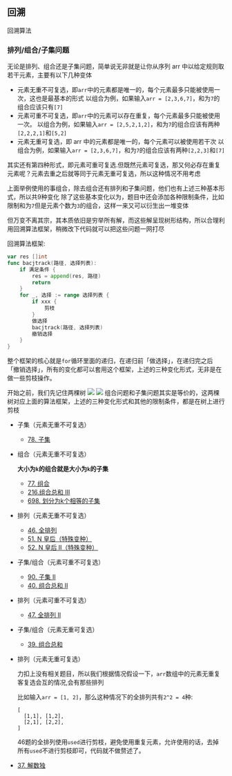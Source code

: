 ## 回溯

回溯算法

### 排列/组合/子集问题
无论是排列、组合还是子集问题，简单说无非就是让你从序列 arr 中以给定规则取若干元素，主要有以下几种变体

- 元素无重不可复选，即`arr`中的元素都是唯一的，每个元素最多只能被使用一次，这也是最基本的形式
  以组合为例，如果输入`arr = [2,3,6,7]`，和为`7`的组合应该只有`[7]`
- 元素可重不可复选，即`arr`中的元素可以存在重复，每个元素最多只能被使用一次。
  以组合为例，如果输入`arr = [2,5,2,1,2]`，和为`7`的组合应该有两种`[2,2,2,1]`和`[5,2]`
- 元素无重可复选，即 arr 中的元素都是唯一的，每个元素可以被使用若干次
  以组合为例，如果输入`arr = [2,3,6,7]`，和为`7`的组合应该有两种`[2,2,3]`和`[7]`

其实还有第四种形式，即元素可重可复选.但既然元素可复选，那又何必存在重复元素呢？元素去重之后就等同于元素无重可复选，所以这种情况不用考虑

上面举例使用的事组合，除去组合还有排列和子集问题，他们也有上述三种基本形式，所以共9种变化
除了这些基本变化以为，题目中还会添加各种限制条件，比如限制和为`7`但是元素个数为`3`的组合，这样一来又可以衍生出一堆变体

但万变不离其宗，其本质依旧是穷举所有解，而这些解呈现树形结构，所以合理利用回溯算法框架，稍微改下代码就可以把这些问题一网打尽

回溯算法框架:
```go
var res []int
func bacjtrack(路径, 选择列表):
    if 满足条件 {
        res = append(res, 路径)
        return
    }
    for _, 选择 := range 选择列表 {
        if xxx {
            剪枝			
        }
        做选择
        bacjtrack(路径, 选择列表)
        撤销选择	
    }
}
```
整个框架的核心就是`for`循环里面的递归，在递归前「做选择」，在递归完之后「撤销选择」，所有的变化都可以套用这个框架，上述的三种变化形式，无非是在做一些剪枝操作。

开始之前，我们先记住两棵树
![](https://labuladong.github.io/algo/images/%e6%8e%92%e5%88%97%e7%bb%84%e5%90%88/1.jpeg)
![](https://labuladong.github.io/algo/images/%e6%8e%92%e5%88%97%e7%bb%84%e5%90%88/2.jpeg)
组合问题和子集问题其实是等价的，这两棵树对应上面的算法框架，上述的三种变化形式和其他的限制条件，都是在树上进行剪枝

- 子集（元素无重不可复选）
  - [78. 子集](https://github.com/gooohlan/leetcode/blob/master/Backtrack/78.go)
- 组合（元素无重不可复选）

  **大小为`k`的组合就是大小为`k`的子集**
  - [77. 组合](https://github.com/gooohlan/leetcode/blob/master/Backtrack/77.go)
  - [216.组合总和 III](https://github.com/gooohlan/leetcode/blob/master/Backtrack/216.go)
  - [698. 划分为k个相等的子集](https://github.com/gooohlan/leetcode/blob/master/Backtrack/698.go)
- 排列（元素无重不可复选）
  - [46. 全排列](https://github.com/gooohlan/leetcode/blob/master/Backtrack/46.go)
  - [51. N 皇后（特殊变种）](https://github.com/gooohlan/leetcode/blob/master/Backtrack/51.go)
  - [52. N 皇后 II（特殊变种）](https://github.com/gooohlan/leetcode/blob/master/Backtrack/52.go)
- 子集/组合（元素可重不可复选）
  - [90. 子集 II](https://github.com/gooohlan/leetcode/blob/master/Backtrack/90.go)
  - [40. 组合总和 II](https://github.com/gooohlan/leetcode/blob/master/Backtrack/40.go)
- 排列（元素可重不可复选）
  - [47. 全排列 II](https://github.com/gooohlan/leetcode/blob/master/Backtrack/47.go)
- 子集/组合（元素无重可复选）
  - [39. 组合总和](https://github.com/gooohlan/leetcode/blob/master/Backtrack/39.go)
- 排列（元素无重可复选）

  力扣上没有相关题目，所以我们根据情况假设一下，`arr`数组中的元素无重复客复选会互的情况,会有那些排列

  比如输入`arr = [1, 2]`，那么这种情况下的全排列共有`2^2 = 4`种:
  ```
  [
    [1,1], [1,2],
    [2,1], [2,2],
  ]
  ```
  46题的全排列使用`used`进行剪枝，避免使用重复元素，允许使用的话，去掉所有`used`不进行剪枝即可，代码就不做赘述了。

- [37. 解数独](https://github.com/gooohlan/leetcode/blob/master/Backtrack/37.go)